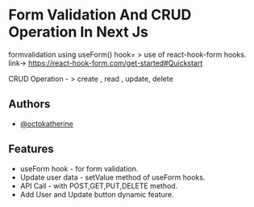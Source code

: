 
# Form Validation And CRUD Operation In Next Js

formvalidation using useForm() hook= > use of react-hook-form hooks.
link-> https://react-hook-form.com/get-started#Quickstart

CRUD Operation - > create , read , update, delete




## Authors

- [@octokatherine](https://www.github.com/octokatherine)


## Features

- useForm hook - for form validation.
- Update user data - setValue method of useForm hooks.
- API Call - with POST,GET,PUT,DELETE method.   
- Add User and Update button dynamic feature.

